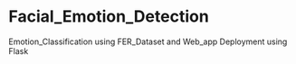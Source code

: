 # Facial_Emotion_Detection
Emotion_Classification using FER_Dataset and Web_app Deployment using Flask
